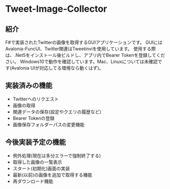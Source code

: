﻿# Tweet-Image-Collector
## 紹介
F#で実装されたTwitterの画像を取得するGUIアプリケーションです。
GUIにはAvalonia-FuncUI、Twitter関連はTweetinviを使用しています。
使用する際は、.Net5をインストール後ビルドし、アプリ内でBearer Tokenを登録してください。
Windows10で動作を確認しています。Mac、Linuxについては未確認です(Avalonia UIが対応してる環境なら動くはず)。

## 実装済みの機能
- Twitterへのリクエスト
- 画像の取得
- 関連データの保存(設定やクエリの履歴など)
- Bearer Tokenの登録
- 画像保存フォルダーパスの変更機能

## 今後実装予定の機能
- 例外処理(現在は多分エラーで強制終了する)
- 取得した画像の一覧表示
- スタート(初期化)画面の実装
- 最新(以前)の画像を追加で取得する機能
- 再ダウンロード機能
